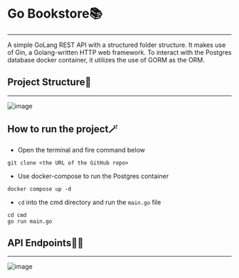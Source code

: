 # Go Bookstore📚
---
A simple GoLang REST API with a structured folder structure. It makes use of Gin, a Golang-written HTTP web framework. To interact with the Postgres database docker container, it utilizes the use of GORM as the ORM.

## Project Structure🩻
---
![image](https://github.com/bishalr0y/go-bookstore/assets/56751927/487c3a6b-8c0d-401f-ba8e-dafe1ed0c320)

## How to run the project🪄
- Open the terminal and fire command below
```
git clone <the URL of the GitHub repo>
```
- Use docker-compose to run the Postgres container
```
docker compose up -d
```
- ``cd`` into the cmd directory and run the ``main.go`` file
```
cd cmd
go run main.go
```

## API Endpoints👨‍💻
---
![image](https://github.com/bishalr0y/go-bookstore/assets/56751927/a3670e8e-b3fd-4883-9d1f-9282ae3ebe7d)

